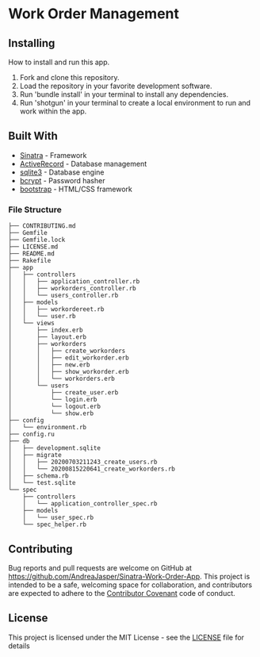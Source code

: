# Work Order Management

## Installing

How to install and run this app.

1. Fork and clone this repository.
2. Load the repository in your favorite development software.
3. Run 'bundle install' in your terminal to install any dependencies.
4. Run 'shotgun' in your terminal to create a local environment to run and work within the app.

## Built With

* [Sinatra](https://rubygems.org/gems/sinatra) - Framework
* [ActiveRecord](https://rubygems.org/gems/activerecord) - Database management
* [sqlite3](https://rubygems.org/gems/sqlite3) - Database engine
* [bcrypt](https://rubygems.org/gems/bcrypt) - Password hasher
* [bootstrap](https://getbootstrap.com/) - HTML/CSS framework

### File Structure

```
├── CONTRIBUTING.md
├── Gemfile
├── Gemfile.lock
├── LICENSE.md
├── README.md
├── Rakefile
├── app
│   ├── controllers
│   │   ├── application_controller.rb
│   │   ├── workorders_controller.rb
│   │   └── users_controller.rb
│   ├── models
│   │   ├── workordereet.rb
│   │   └── user.rb
│   └── views
│       ├── index.erb
│       ├── layout.erb
│       ├── workorders
│       │   ├── create_workorders
│       │   ├── edit_workorder.erb
│       │   ├── new.erb
│       │   ├── show_workorder.erb
│       │   └── workorders.erb
│       └── users
│           ├── create_user.erb
│           └── login.erb
│           └── logout.erb
│           └── show.erb
├── config
│   └── environment.rb
├── config.ru
├── db
│   ├── development.sqlite
│   ├── migrate
│   │   ├── 20200703211243_create_users.rb
│   │   └── 20200815220641_create_workorders.rb
│   ├── schema.rb
│   └── test.sqlite
└── spec
    ├── controllers
    │   └── application_controller_spec.rb
    ├── models
    │   └── user_spec.rb
    └── spec_helper.rb
```

## Contributing

Bug reports and pull requests are welcome on GitHub at https://github.com/AndreaJasper/Sinatra-Work-Order-App. This project is intended to be a safe, welcoming space for collaboration, and contributors are expected to adhere to the [Contributor Covenant](https://www.contributor-covenant.org/) code of conduct.

## License

This project is licensed under the MIT License - see the [LICENSE](LICENSE) file for details